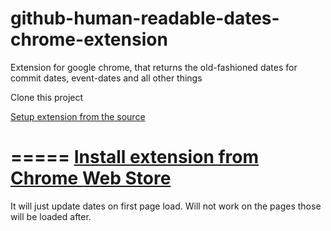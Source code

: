 github-human-readable-dates-chrome-extension
============================================

Extension for google chrome, that returns the old-fashioned dates for commit dates, event-dates and all other things

Clone this project  

[Setup extension from the source](https://developer.chrome.com/extensions/getstarted#unpacked)  

=====
[Install extension from Chrome Web Store](https://chrome.google.com/webstore/detail/pmhoikolafddadkbllmcbabcghhflcpa)
=====

It will just update dates on first page load. Will not work on the pages those will be loaded after.
